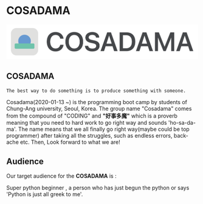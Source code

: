 # COSADAMA

![cosadama](../contents/logo_long_2021.png)

## __COSADAMA__

```
The best way to do something is to produce something with someone.
```

Cosadama(2020-01-13 ~) is the programming boot camp by students of Chung-Ang university, Seoul, Korea. The group name "Cosadama" comes from the compound of  "CODING" and **"好事多魔"** which is a proverb meaning that you need to hard work to go right way and sounds 'ho-sa-da-ma'. The name means that we all finally go right way(maybe could be top programmer) after taking all the struggles, such as endless errors, back-ache etc. Then, Look forward to what we are!

## __Audience__

Our target audience for the __COSADAMA__ is :

Super python beginner , a person who has just begun the python or says 'Python is just all greek to me'.
